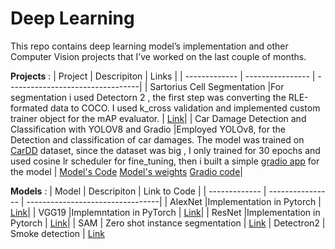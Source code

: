 # Deep Learning
This repo contains deep learning model’s implementation and other Computer Vision projects that I’ve worked on the last couple of months.

**Projects** :
| Project      | Descripiton      | Links        |
| ------------- | ---------------- | ---------------------------------|
| Sartorius Cell Segmentation   |For segmentation i used Detectorn 2 , the first step was converting the RLE-formated data to COCO. I used k_cross validation and implemented custom trainer object for the mAP evaluator.    | [Link](Cells_Segmentation_with_Detectron_2.ipynb)|
| Car Damage Detection and Classification with YOLOV8 and Gradio |Employed YOLOv8, for the Detection and classification of car damages. The model was trained on [CarDD](https://arxiv.org/abs/2211.00945) dataset, since the dataset was big , I only trained for 30 epochs and used cosine lr scheduler for fine_tuning, then i built a simple [gradio app](car_damage_detection/gradio.ipynb) for the model        | [Model's Code](car_damage_detection/Car(2).ipynb)          [Model's weights](car_damage_detection/model_weights/best.pt)                                         [Gradio code](car_damage_detection/gradio.ipynb)|


**Models** : 
| Model         | Descripiton      | Link to Code           |
| ------------- | ---------------- | ---------------------------------|
| AlexNet       |Implementation in  Pytorch          | [Link](AlexNet(1).ipynb)|
| VGG19        |Implemntation in  PyTorch         | [Link](VGG19.ipynb)|
| ResNet       |Implementation in  Pytorch          | [Link](Resnet(2).ipynb)|
| SAM          | Zero shot instance segmentation    | [Link](SAM(1).ipynb)
| Detectron2     | Smoke detection     | [Link](Smoke_detection_with_Detectron_2.ipynb)



